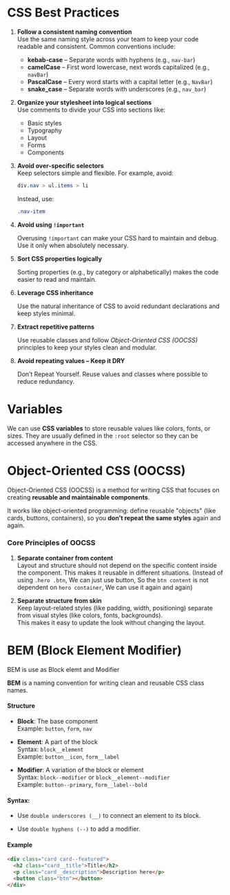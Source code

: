 # CSS Best Practices

1.  **Follow a consistent naming convention**  
    Use the same naming style across your team to keep your code readable and consistent. Common conventions include:

    - **kebab-case** – Separate words with hyphens (e.g., `nav-bar`)
    - **camelCase** – First word lowercase, next words capitalized (e.g., `navBar`)
    - **PascalCase** – Every word starts with a capital letter (e.g., `NavBar`)
    - **snake_case** – Separate words with underscores (e.g., `nav_bar`)

2.  **Organize your stylesheet into logical sections**  
    Use comments to divide your CSS into sections like:

    - Basic styles
    - Typography
    - Layout
    - Forms
    - Components

3.  **Avoid over-specific selectors**  
     Keep selectors simple and flexible. For example, avoid:

    ```css
    div.nav > ul.items > li
    ```

    Instead, use:

    ```css
    .nav-item
    ```

4.  **Avoid using `!important`**

    Overusing `!important` can make your CSS hard to maintain and debug. Use it only when absolutely necessary.

5.  **Sort CSS properties logically**

    Sorting properties (e.g., by category or alphabetically) makes the code easier to read and maintain.

6.  **Leverage CSS inheritance**

    Use the natural inheritance of CSS to avoid redundant declarations and keep styles minimal.

7.  **Extract repetitive patterns**

    Use reusable classes and follow _Object-Oriented CSS (OOCSS)_ principles to keep your styles clean and modular.

8.  **Avoid repeating values – Keep it DRY**

    Don’t Repeat Yourself. Reuse values and classes where possible to reduce redundancy.

# Variables

We can use **CSS variables** to store reusable values like colors, fonts, or sizes. They are usually defined in the `:root` selector so they can be accessed anywhere in the CSS.

# Object-Oriented CSS (OOCSS)

Object-Oriented CSS (OOCSS) is a method for writing CSS that focuses on creating **reusable and maintainable components**.

It works like object-oriented programming: define reusable "objects" (like cards, buttons, containers), so you **don’t repeat the same styles** again and again.

### Core Principles of OOCSS

1. **Separate container from content**  
   Layout and structure should not depend on the specific content inside the component. This makes it reusable in different situations. (Instead of using `.hero .btn`, We can just use button, So the `btn content` is not dependent on `hero container`, We can use it again and again)

2. **Separate structure from skin**  
   Keep layout-related styles (like padding, width, positioning) separate from visual styles (like colors, fonts, backgrounds).  
   This makes it easy to update the look without changing the layout.

# BEM (Block Element Modifier)

BEM is use as Block elemt and Modifier

**BEM** is a naming convention for writing clean and reusable CSS class names.

#### Structure

- **Block**: The base component  
  Example: `button`, `form`, `nav`

- **Element**: A part of the block  
  Syntax: `block__element`  
  Example: `button__icon`, `form__label`

- **Modifier**: A variation of the block or element  
  Syntax: `block--modifier` or `block__element--modifier`  
  Example: `button--primary`, `form__label--bold`

#### Syntax:

- Use `double underscores (__)` to connect an element to its block.

- Use `double hyphens (--)` to add a modifier.

#### Example

```html
<div class="card card--featured">
  <h2 class="card__title">Title</h2>
  <p class="card__description">Description here</p>
  <button class="btn"></button>
</div>
```
